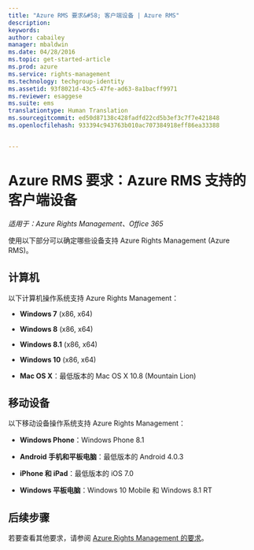 ```yaml
---
title: "Azure RMS 要求&#58; 客户端设备 | Azure RMS"
description: 
keywords: 
author: cabailey
manager: mbaldwin
ms.date: 04/28/2016
ms.topic: get-started-article
ms.prod: azure
ms.service: rights-management
ms.technology: techgroup-identity
ms.assetid: 93f8021d-43c5-47fe-ad63-8a1bacff9971
ms.reviewer: esaggese
ms.suite: ems
translationtype: Human Translation
ms.sourcegitcommit: ed50d87138c428fadfd22cd5b3ef3c7f7e421848
ms.openlocfilehash: 933394c943763b010ac707384918eff86ea33388


---
```



# Azure RMS 要求：Azure RMS 支持的客户端设备

*适用于：Azure Rights Management、Office 365*

使用以下部分可以确定哪些设备支持 Azure Rights Management (Azure RMS)。

## 计算机
以下计算机操作系统支持 Azure Rights Management：

-   **Windows 7** (x86, x64)

-   **Windows 8** (x86, x64)

-   **Windows 8.1** (x86, x64)

-   **Windows 10** (x86, x64)

-   **Mac OS X**：最低版本的 Mac OS X 10.8 (Mountain Lion)

## 移动设备
以下移动设备操作系统支持 Azure Rights Management：

-   **Windows Phone**：Windows Phone 8.1

-   **Android 手机和平板电脑**：最低版本的 Android 4.0.3

-   **iPhone 和 iPad**：最低版本的 iOS 7.0

-   **Windows 平板电脑**：Windows 10 Mobile 和 Windows 8.1 RT


## 后续步骤
若要查看其他要求，请参阅 [Azure Rights Management 的要求](requirements-azure-rms.md)。




<!--HONumber=Jul16_HO3-->


